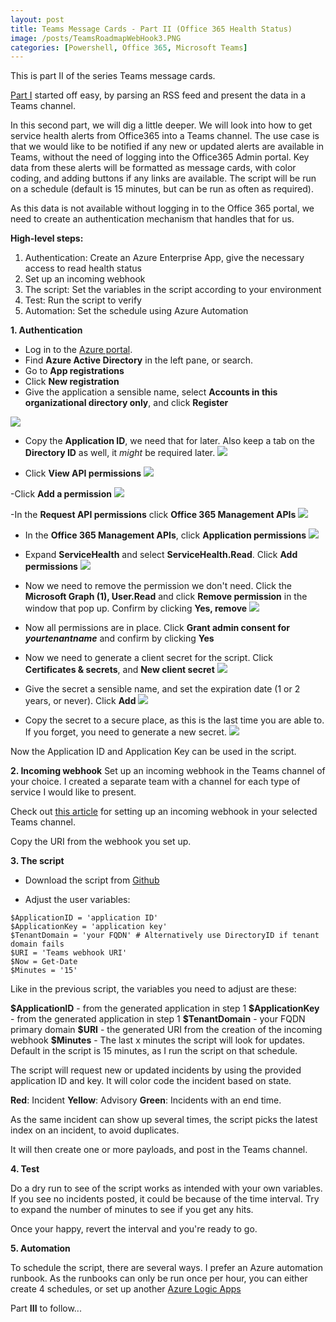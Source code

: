 ```yaml
---
layout: post
title: Teams Message Cards - Part II (Office 365 Health Status)
image: /posts/TeamsRoadmapWebHook3.PNG
categories: [Powershell, Office 365, Microsoft Teams]
---
```


This is part II of the series Teams message cards.

[Part I](/posts/2019-10-26-Teams%20message%20cards%20-%20Getting%20Office%20365%20roadmap%20into%20channel.md) started off easy, by parsing an RSS feed and present the data in a Teams channel.

In this second part, we will dig a little deeper. We will look into how to get service health alerts from Office365 into a Teams channel. The use case is that we would like to be notified if any new or updated alerts are available in Teams, without the need of logging into the Office365 Admin portal. Key data from these alerts will be formatted as message cards, with color coding, and adding buttons if any links are available. The script will be run on a schedule (default is 15 minutes, but can be run as often as required).

As this data is not available without logging in to the Office 365 portal, we need to create an authentication mechanism that handles that for us.

**High-level steps:**
1. Authentication: Create an Azure Enterprise App, give the necessary access to read health status
2. Set up an incoming webhook
3. The script: Set the variables in the script according to your environment
4. Test: Run the script to verify
5. Automation: Set the schedule using Azure Automation


**1. Authentication**
- Log in to the [Azure portal](https://portal.azure.com).
- Find **Azure Active Directory** in the left pane, or search.
- Go to **App registrations**
- Click **New registration**
- Give the application a sensible name, select **Accounts in this organizational directory only**, and click **Register**

![](/images/appreg01.PNG)

- Copy the **Application ID**, we need that for later. Also keep a tab on the **Directory ID** as well, it *might* be required later.
![](/images/appreg02.PNG)

- Click **View API permissions**
![](/images/appreg03.PNG)

-Click **Add a permission**
![](/images/appreg04.PNG)

-In the **Request API permissions** click **Office 365 Management APIs**
![](/images/appreg05.PNG)

- In the **Office 365 Management APIs**, click **Application permissions**
![](/images/appreg06.PNG)

- Expand **ServiceHealth** and select **ServiceHealth.Read**. Click **Add permissions**
![](/images/appreg07.PNG)

- Now we need to remove the permission we don't need. Click the **Microsoft Graph (1), User.Read** and click **Remove permission** in the window that pop up. Confirm by clicking **Yes, remove**
![](/images/appreg08.PNG)

- Now all permissions are in place. Click **Grant admin consent for *yourtenantname*** and confirm by clicking **Yes**

- Now we need to generate a client secret for the script. Click **Certificates & secrets**, and **New client secret**
![](/images/appreg09.PNG)

- Give the secret a sensible name, and set the expiration date (1 or 2 years, or never). Click **Add**
![](/images/appreg10.PNG)

- Copy the secret to a secure place, as this is the last time you are able to. If you forget, you need to generate a new secret.
![](/images/appreg11.PNG)

Now the Application ID and Application Key can be used in the script.

**2. Incoming webhook**
Set up an incoming webhook in the Teams channel of your choice. I created a separate team with a channel for each type of service I would like to present.

Check out [this article](https://docs.microsoft.com/en-us/microsoftteams/platform/concepts/connectors/connectors-using) for setting up an incoming webhook in your selected Teams channel.

Copy the URI from the webhook you set up.

**3. The script**
- Download the script from [Github](https://github.com/einast/PS_M365_scripts/blob/master/M365HealthStatus.ps1)

- Adjust the user variables:
```
$ApplicationID = 'application ID'
$ApplicationKey = 'application key'
$TenantDomain = 'your FQDN' # Alternatively use DirectoryID if tenant domain fails
$URI = 'Teams webhook URI'
$Now = Get-Date
$Minutes = '15'
```
Like in the previous script, the variables you need to adjust are these:

**\$ApplicationID** - from the generated application in step 1
**\$ApplicationKey** - from the generated application in step 1
**\$TenantDomain** - your FQDN primary domain
**\$URI** - the generated URI from the creation of the incoming webhook
**\$Minutes** - The last x minutes the script will look for updates. Default in the script is 15 minutes, as I run the script on that schedule.

The script will request new or updated incidents by using the provided application ID and key. It will color code the incident based on state.

**Red**: Incident
**Yellow**: Advisory
**Green**: Incidents with an end time.

As the same incident can show up several times, the script picks the latest index on an incident, to avoid duplicates.

It will then create one or more payloads, and post in the Teams channel.

**4. Test**

Do a dry run to see of the script works as intended with your own variables. If you see no incidents posted, it could be because of the time interval. Try to expand the number of minutes to see if you get any hits.

Once your happy, revert the interval and you're ready to go.

**5. Automation**

To schedule the script, there are several ways. I prefer an Azure automation runbook. As the runbooks can only be run once per hour, you can either create 4 schedules, or set up another [Azure Logic Apps](https://blogs.technet.microsoft.com/stefan_stranger/2017/06/23/azur-logic-apps-schedule-your-runbooks-more-often-than-every-hour/)

Part **III** to follow...